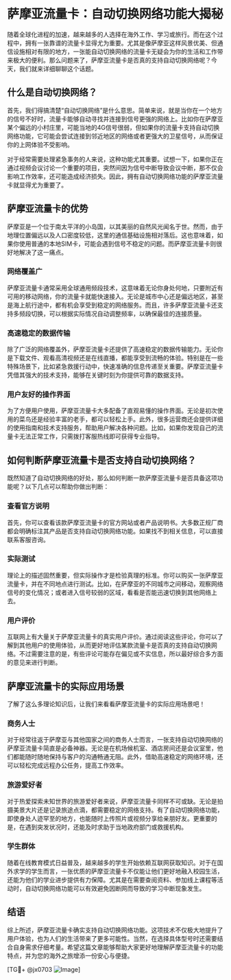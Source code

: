 # 萨摩亚流量卡：自动切换网络功能大揭秘

随着全球化进程的加速，越来越多的人选择在海外工作、学习或旅行。而在这个过程中，拥有一张靠谱的流量卡显得尤为重要。尤其是像萨摩亚这样风景优美、但通信设施相对有限的地方，一张能自动切换网络的流量卡无疑会为你的生活和工作带来极大的便利。那么问题来了，萨摩亚流量卡是否真的支持自动切换网络呢？今天，我们就来详细聊聊这个话题。

## 什么是自动切换网络？

首先，我们得搞清楚“自动切换网络”是什么意思。简单来说，就是当你在一个地方的信号不好时，流量卡能够自动寻找并连接到信号更强的网络上。比如你在萨摩亚某个偏远的小村庄里，可能当地的4G信号很弱，但如果你的流量卡支持自动切换网络功能，它可能会尝试连接到邻近地区的网络或者更强大的卫星信号，从而保证你的上网体验不受影响。

对于经常需要处理紧急事务的人来说，这种功能尤其重要。试想一下，如果你正在通过视频会议讨论一个重要的项目，突然间因为信号中断导致会议中断，那不仅会影响工作效率，还可能造成经济损失。因此，拥有自动切换网络功能的萨摩亚流量卡就显得尤为重要了。

## 萨摩亚流量卡的优势

萨摩亚是一个位于南太平洋的小岛国，以其美丽的自然风光闻名于世。然而，由于地理位置偏远以及人口密度较低，这里的通信基础设施相对落后。这也意味着，如果你使用普通的本地SIM卡，可能会遇到信号不稳定的问题。而萨摩亚流量卡则很好地解决了这一痛点。

### 网络覆盖广

萨摩亚流量卡通常采用全球通用频段技术，这意味着无论你身处何地，只要附近有可用的移动网络，你的流量卡就能快速接入。无论是城市中心还是偏远地区，甚至是海上航行途中，都有机会享受到稳定的网络服务。而且，许多萨摩亚流量卡还支持多频段切换，可以根据实际情况自动调整频率，以确保最佳的连接质量。

### 高速稳定的数据传输

除了广泛的网络覆盖外，萨摩亚流量卡还提供了高速稳定的数据传输能力。无论你是下载文件、观看高清视频还是在线直播，都能享受到流畅的体验。特别是在一些特殊场景下，比如紧急救援行动中，快速准确的信息传递至关重要。萨摩亚流量卡凭借其强大的技术支持，能够在关键时刻为你提供可靠的数据支持。

### 用户友好的操作界面

为了方便用户使用，萨摩亚流量卡大多配备了直观易懂的操作界面。无论是初次使用的菜鸟还是经验丰富的老手，都可以轻松上手。此外，很多运营商还会提供详细的使用指南和技术支持服务，帮助用户解决各种问题。比如，如果你发现自己的流量卡无法正常工作，只需拨打客服热线即可获得专业指导。

## 如何判断萨摩亚流量卡是否支持自动切换网络？

既然知道了自动切换网络的好处，那么如何判断一款萨摩亚流量卡是否具备这项功能呢？以下几点可以帮助你做出判断：

### 查看官方说明

首先，你可以查看该款萨摩亚流量卡的官方网站或者产品说明书。大多数正规厂商都会明确标注其产品是否支持自动切换网络功能。如果找不到相关信息，可以直接联系客服咨询。

### 实际测试

理论上的描述固然重要，但实际操作才是检验真理的标准。你可以购买一张萨摩亚流量卡，并在不同地点进行测试。比如，在萨摩亚的不同城市之间移动，观察网络信号的变化情况；或者进入信号较弱的区域，看看是否能迅速切换到其他网络上去。

### 用户评价

互联网上有大量关于萨摩亚流量卡的真实用户评价。通过阅读这些评论，你可以了解到其他用户的使用体验，从而更好地评估某款流量卡是否真的支持自动切换网络。不过需要注意的是，有些评论可能存在偏见或不实信息，所以最好综合多方面的意见来进行判断。

## 萨摩亚流量卡的实际应用场景

了解了这么多理论知识后，让我们来看看萨摩亚流量卡的实际应用场景吧！

### 商务人士

对于经常往返于萨摩亚与其他国家之间的商务人士而言，一张支持自动切换网络的萨摩亚流量卡简直是必备神器。无论是在机场候机室、酒店房间还是会议室里，他们都能随时随地保持与客户的沟通畅通无阻。此外，借助高速稳定的网络环境，还可以轻松完成远程办公任务，提高工作效率。

### 旅游爱好者

对于热爱探索未知世界的旅游爱好者来说，萨摩亚流量卡同样不可或缺。无论是拍摄美景大片还是记录旅途点滴，都需要稳定的网络支持。有了自动切换网络功能，即使身处人迹罕至的地方，也能随时上传照片或视频分享给亲朋好友。更重要的是，在遇到突发状况时，还能及时求助于当地政府部门或救援机构。

### 学生群体

随着在线教育模式日益普及，越来越多的学生开始依赖互联网获取知识。对于在国外求学的学生而言，一张优质的萨摩亚流量卡不仅能让他们更好地融入校园生活，还能为他们的学业进步提供有力保障。尤其是在需要查阅资料、参加线上课程等活动时，自动切换网络功能可以有效避免因断网而导致的学习中断现象发生。

## 结语

综上所述，萨摩亚流量卡确实支持自动切换网络功能。这项技术不仅极大地提升了用户体验，也为人们的生活带来了更多可能性。当然，在选择具体型号时还需要结合自身需求仔细考量。希望这篇文章能够帮助大家更好地理解萨摩亚流量卡的功能特点，并为您的海外之旅增添一份安心与便捷。

[TG💪+ @jx0703 ![Image](https://github.com/user-attachments/assets/dbca1d08-cadb-493c-b0ec-ad6f7a83f270)]